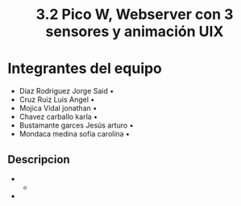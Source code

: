 
<h1 align="center">
  <br>
  
  <br>
 3.2 Pico W, Webserver con 3 sensores y animación UIX
  <br>
</h1>

# Integrantes del equipo

* Diaz Rodriguez Jorge Said •
* Cruz Ruiz Luis Angel •
* Mojica Vidal jonathan •
* Chavez carballo karla •
* Bustamante garces Jesús arturo •
* Mondaca medina sofia carolina •
</p>



## Descripcion

* 
  -
* 


